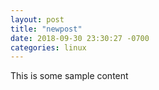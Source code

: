 ```yaml
---
layout: post
title: "newpost"
date: 2018-09-30 23:30:27 -0700
categories: linux
---
```


This is some sample content

